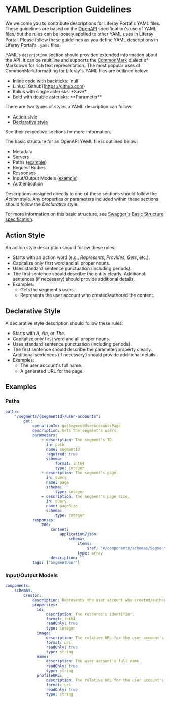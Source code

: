 # YAML Description Guidelines

We welcome you to contribute descriptions for Liferay Portal's YAML files. These
guidelines are based on the
[OpenAPI](https://swagger.io/docs/specification/about/) specification's use of
YAML files, but the rules can be loosely applied to other YAML uses in Liferay
Portal. Please follow these guidelines as you define YAML descriptions in
Liferay Portal's `.yaml` files.

YAML's `description` section should provided extended information about the API.
It can be multiline and supports the [CommonMark](https://commonmark.org/help/)
dialect of Markdown for rich text representation. The most popular uses of
CommonMark formatting for Liferay's YAML files are outlined below:

- Inline code with backticks: \`null\`
- Links: [Github]\(https://github.com)
- Italics with single asterisks: \*Save\*
- Bold with double asterisks: \*\*Parameter\*\*

There are two types of styles a YAML description can follow:

- [Action style](#action-style)
- [Declarative style](#declarative-style)

See their respective sections for more information.

The basic structure for an OpenAPI YAML file is outlined below:

- Metadata
- Servers
- Paths ([example](#paths))
- Request Bodies
- Responses
- Input/Output Models ([example](#input-output-models))
- Authentication

Descriptions assigned directly to one of these sections should follow the
*Action* style. Any properties or parameters included within these sections
should follow the *Declarative* style.

For more information on this basic structure, see
[Swagger's Basic Structure specification](https://swagger.io/docs/specification/basic-structure/).

## Action Style

An action style description should follow these rules:

- Starts with an action word (e.g., *Represents*, *Provides*, *Gets*, etc.).
- Capitalize only first word and all proper nouns.
- Uses standard sentence punctuation (including periods).
- The first sentence should describe the entity clearly. Additional sentences
  (if necessary) should provide additional details.
- Examples:
    - Gets the segment's users.
    - Represents the user account who created/authored the content.

## Declarative Style

A declarative style description should follow these rules:

- Starts with *A*, *An*, or *The*.
- Capitalize only first word and all proper nouns.
- Uses standard sentence punctuation (including periods).
- The first sentence should describe the parameter/property clearly. Additional
  sentences (if necessary) should provide additional details.
- Examples:
    - The user account's full name.
    - A generated URL for the page.

## Examples

### Paths

```yaml
paths:
    "/segments/{segmentId}/user-accounts":
        get:
            operationId: getSegmentUserAccountsPage
            description: Gets the segment's users.
            parameters:
                - description: The segment's ID.
                  in: path
                  name: segmentId
                  required: true
                  schema:
                      format: int64
                      type: integer
                - description: The segment's page.
                  in: query
                  name: page
                  schema:
                      type: integer
                - description: The segment's page size.
                  in: query
                  name: pageSize
                  schema:
                      type: integer
            responses:
                200:
                    content:
                        application/json:
                            schema:
                                items:
                                    $ref: "#/components/schemas/SegmentUser"
                                type: array
                    description: ""
            tags: ["SegmentUser"]
```

### Input/Output Models

```yaml
components:
    schemas:
        Creator:
            description: Represents the user account who created/authored the content.
            properties:
              id:
                  description: The resource's identifier.
                  format: int64
                  readOnly: true
                  type: integer
              image:
                  description: The relative URL for the user account's image profile.
                  format: uri
                  readOnly: true
                  type: string
              name:
                  description: The user account's full name.
                  readOnly: true
                  type: string
              profileURL:
                  description: The relative URL for the user account's profile.
                  format: uri
                  readOnly: true
                  type: string
```